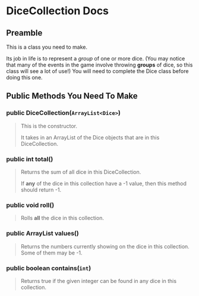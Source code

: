 # DiceCollection Docs

## Preamble

This is a class you need to make.

Its job in life is to represent a _group_ of one or more dice. (You may notice that many of the events in the game involve throwing **groups** of dice, so this class will see a lot of use!) You will need to complete the Dice class before doing this one.

## Public Methods You Need To Make

### public DiceCollection(`ArrayList<Dice>`)

> This is the constructor.
>
> It takes in an ArrayList of the Dice objects that are in this DiceCollection.

### public int total()

> Returns the sum of all dice in this DiceCollection.
>
> If **any** of the dice in this collection have a -1 value, then this method should return -1.

### public void roll()

> Rolls **all** the dice in this collection.

### public ArrayList<Integer> values()

> Returns the numbers currently showing on the dice in this collection. Some of them may be -1.

### public boolean contains(`int`)

> Returns true if the given integer can be found in any dice in this collection.
